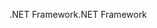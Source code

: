 <span data-ttu-id="82f89-101">.NET Framework</span><span class="sxs-lookup"><span data-stu-id="82f89-101">.NET Framework</span></span>